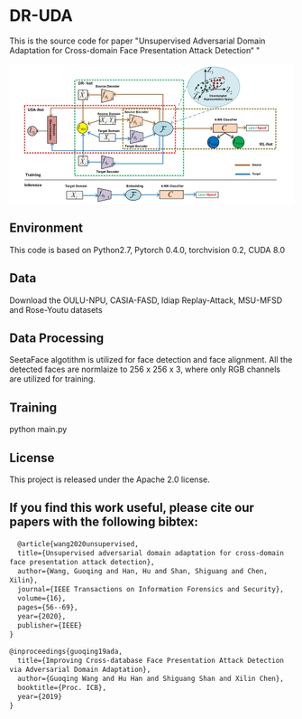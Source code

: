 # DR-UDA
This is the source code for paper "Unsupervised Adversarial Domain Adaptation for Cross-domain Face Presentation Attack Detection“ "

<img src="./overview.png" width = "600px" height = "250px" align=center />

## Environment

This code is based on Python2.7, Pytorch 0.4.0, torchvision 0.2, CUDA 8.0

## Data


Download the OULU-NPU, CASIA-FASD, Idiap Replay-Attack, MSU-MFSD and Rose-Youtu datasets

## Data Processing 
SeetaFace algotithm is utilized for face detection and face alignment. All the detected faces are normlaize to 256 x 256 x 3, where only RGB channels are utilized for training.

## Training
python main.py

## License
This project is released under the Apache 2.0 license.

## If you find this work useful, please cite our papers with the following bibtex:
```
  @article{wang2020unsupervised,
  title={Unsupervised adversarial domain adaptation for cross-domain face presentation attack detection},
  author={Wang, Guoqing and Han, Hu and Shan, Shiguang and Chen, Xilin},
  journal={IEEE Transactions on Information Forensics and Security},
  volume={16},
  pages={56--69},
  year={2020},
  publisher={IEEE}
}
```
```
@inproceedings{guoqing19ada,
  title={Improving Cross-database Face Presentation Attack Detection via Adversarial Domain Adaptation},
  author={Guoqing Wang and Hu Han and Shiguang Shan and Xilin Chen},
  booktitle={Proc. ICB},
  year={2019}
}
```

